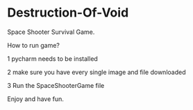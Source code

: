 # Destruction-Of-Void
Space Shooter Survival Game.

How to run game?

1 pycharm needs to be installed

2 make sure you have every single image and file downloaded 

3 Run the SpaceShooterGame file 

Enjoy and have fun.

